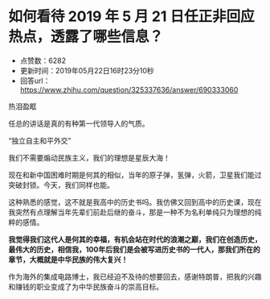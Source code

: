 # 如何看待 2019 年 5 月 21 日任正非回应热点，透露了哪些信息？
- 点赞数：6282
- 更新时间：2019年05月22日16时23分10秒
- 回答url：https://www.zhihu.com/question/325337636/answer/690333060
<body>
 <p data-pid="lqsuUqGG">热泪盈眶</p>
 <p data-pid="iMXrmPUG">任总的讲话是真的有种第一代领导人的气质。</p>
 <p data-pid="acQeZEnl">“独立自主和平外交”</p>
 <p data-pid="1bjB11Hj">我们不需要煽动民族主义，我们的理想是星辰大海！</p>
 <p data-pid="kP6Xm4R2">现在和新中国困难时期是何其的相似，当年的原子弹，氢弹，火箭，卫星我们能过突破封锁。今天，我们同样也能。</p>
 <p data-pid="_rmz5ill">这种熟悉的感觉，这不就是我高中的历史书吗。我仿佛又回到高中的历史课，现在我突然有点理解当年先辈们前赴后继的奋斗，那是一种不为名利单纯只为理想的纯粹的感情。</p>
 <p data-pid="ojR5CUtf"><b>我觉得我们这代人是何其的幸福，有机会站在时代的浪潮之巅，我们在创造历史，最伟大的历史，相信我，100年后我们是会被写进历史书的一代人，那我们所在的章节，大概就是中华民族的伟大复兴！</b></p>
 <p data-pid="csinXYSl">作为海外的集成电路博士，我已经迫不及待的想要回去，感谢特朗普，把我的兴趣和赚钱的职业变成了为中华民族奋斗的崇高目标。</p>
</body>
